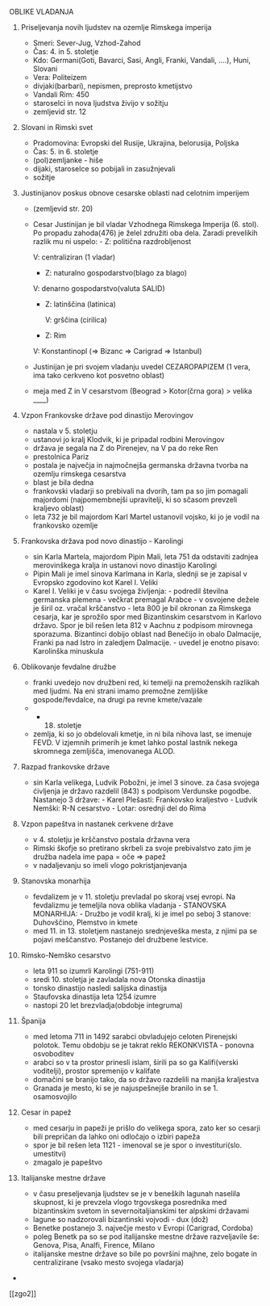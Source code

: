 
OBLIKE VLADANJA

1. Priseljevanja novih ljudstev na ozemlje Rimskega imperija

	- Smeri: Sever-Jug, Vzhod-Zahod
	- Čas: 4. in 5. stoletje
	- Kdo: Germani(Goti, Bavarci, Sasi, Angli, Franki, Vandali, ….), Huni, Slovani
	- Vera: Politeizem
	- divjaki(barbari), nepismen, preprosto kmetijstvo
	- Vandali Rim: 450
	- staroselci in nova ljudstva živijo v sožitju
	- zemljevid str. 12

2. Slovani in Rimski svet

	- Pradomovina: Evropski del Rusije, Ukrajina, belorusija, Poljska
	- Čas: 5. in 6. stoletje
	- (pol)zemljanke - hiše
	- dijaki, staroselce so pobijali in zasužnjevali
	- sožitje

3. Justinijanov poskus obnove cesarske oblasti nad celotnim imperijem

	- (zemljevid str. 20)
	- Cesar Justinijan je bil vladar Vzhodnega Rimskega Imperija (6. stol). Po propadu zahoda(476) je želel združiti oba dela. Zaradi prevelikih razlik mu ni uspelo:
		  - Z: politična razdrobljenost

		V: centraliziran (1 vladar)
	
		- Z: naturalno gospodarstvo(blago za blago)
	
		V: denarno gospodarstvo(valuta SALID)
	
		- Z: latinščina (latinica)
	
		  V: grščina (cirilica)
	
		- Z: Rim
	
		V: Konstantinopl (=> Bizanc => Carigrad => Istanbul)
	
	- Justinijan je pri svojem vladanju uvedel CEZAROPAPIZEM (1 vera, ima tako cerkveno kot posvetno oblast)
	- meja med Z in V cesarstvom (Beograd > Kotor(črna gora) > velika \_\_\_\_)

4. Vzpon Frankovske države pod dinastijo Merovingov

	- nastala v 5. stoletju
	- ustanovi jo kralj Klodvik, ki je pripadal rodbini Merovingov
	- država je segala na Z do Pirenejev, na V pa do reke Ren
	- prestolnica Pariz
	- postala je največja in najmočnejša germanska državna tvorba na ozemlju rimskega cesarstva
	- blast je bila dedna
	- frankovski vladarji so prebivali na dvorih, tam pa so jim pomagali majordomi (najpomembnejši upravitelji, ki so sčasom prevzeli kraljevo oblast)
	- leta 732 je bil majordom Karl Martel ustanovil vojsko, ki jo je vodil na frankovsko ozemlje

5. Frankovska država pod novo dinastijo - Karolingi

	- sin Karla Martela, majordom Pipin Mali, leta 751 da odstaviti zadnjea merovinškega kralja in ustanovi novo dinastijo Karolingi
	- Pipin Mali je imel sinova Karlmana in Karla, slednji se je zapisal v Evropsko zgodovino kot Karel I. Veliki
	- Karel I. Veliki je v času svojega življenja:
		  - podredil številna germanska plemena
		  - večkrat premagal Arabce
		  - v osvojene dežele je širil oz. vračal krščanstvo
		  - leta 800 je bil okronan za Rimskega cesarja, kar je sprožilo spor med Bizantinskim cesarstvom in Karlovo državo. Spor je bil rešen leta 812 v Aachnu z podpisom mirovnega sporazuma. Bizantinci dobijo oblast nad Benečijo in obalo Dalmacije, Franki pa nad Istro in zaledjem Dalmacije.
		  - uvedel je enotno pisavo: Karolinška minuskula

6. Oblikovanje fevdalne družbe

	- franki uvedejo nov družbeni red, ki temelji na premoženskih razlikah med ljudmi. Na eni strani imamo premožne zemljiške gospode/fevdalce, na drugi pa revne kmete/vazale
	- - 18. stoletje
	- zemlja, ki so jo obdelovali kmetje, in ni bila nihova last, se imenuje FEVD. V izjemnih primerih je kmet lahko postal lastnik nekega skromnega zemljišča, imenovanega ALOD.

7. Razpad frankovske države

	- sin Karla velikega, Ludvik Pobožni, je imel 3 sinove. za časa svojega ćivljenja je državo razdelil (843) s podpisom Verdunske pogodbe. Nastanejo 3 države:
		  - Karel Plešasti: Frankovsko kraljestvo
		  - Ludvik Nemški: R-N cesarstvo
		  - Lotar: osrednji del do Rima

8. Vzpon papeštva in nastanek cerkvene države

	- v 4. stoletju je krščanstvo postala državna vera
	- Rimski škofje so pretirano skrbeli za svoje prebivalstvo zato jim je družba nadela ime papa = oče => papež
	- v nadaljevanju so imeli vlogo pokristjanjevanja

9. Stanovska monarhija

	- fevdalizem je v 11. stoletju prevladal po skoraj vsej evropi. Na fevdalizmu je temeljila nova oblika vladanja - STANOVSKA MONARHIJA:
		  - Družbo je vodil kralj, ki je imel po seboj 3 stanove: Duhovščino, Plemstvo in kmete
	- med 11. in 13. stoletjem nastanejo srednjeveška mesta, z njimi pa se pojavi meščanstvo. Postanejo del družbene lestvice.

10. Rimsko-Nemško cesarstvo

	- leta 911 so izumrli Karolingi (751-911)
	- sredi 10. stoletja je zavladala nova Otonska dinastija
	- tonsko dinastijo nasledi salijska dinastija
	- Staufovska dinastija leta 1254 izumre
	- nastopi 20 let brezvladja(obdobje integruma)

11. Španija

	- med letoma 711 in 1492 sarabci obvladujejo celoten Pirenejski polotok. Temu obdobju se je takrat reklo REKONKVISTA - ponovna osvoboditev
	- arabci so v ta prostor prinesli islam, širili pa so ga Kalifi(verski voditelji), prostor spremenijo v kalifate
	- domačini se branijo tako, da so državo razdelili na manjša kraljestva
	- Granada je mesto, ki se je najuspešnejše branilo in se 1. osamosvojilo

12. Cesar in papež
	  - med cesarju in papeži je prišlo do velikega spora, zato ker so cesarji bili prepričan da lahko oni odločajo o izbiri papeža
	  - spor je bil rešen leta 1121 - imenoval se je spor o investituri(slo. umestitvi)
	  - zmagalo je papeštvo
13. Italijanske mestne države

	- v času preseljevanja ljudstev se je v beneških lagunah naselila skupnost, ki je prevzela vlogo trgovskega posrednika med bizantinskim svetom in severnoitaljianskimi ter alpskimi državami
	- lagune so nadzorovali bizantinski vojvodi - dux (dož)
	- Benetke postanejo 3. največje mesto v Evropi (Carigrad, Cordoba)
	- poleg Benetk pa so se pod italijanske mestne države razveljavile še: Genova, Pisa, Analfi, Firence, Milano
	- italijanske mestne države so bile po površini majhne, zelo bogate in centralizirane (vsako mesto svojega vladarja)
- 

[[zgo2]]